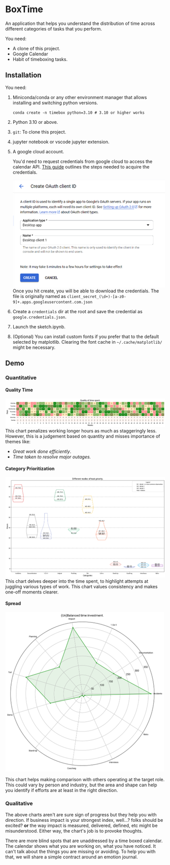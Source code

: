 # BoxTime

An application that helps you understand the distribution of time across different categories of
tasks that you perform.

You need:

- A clone of this project.
- Google Calendar
- Habit of timeboxing tasks.



## Installation

You need:

1. Miniconda/conda or any other environment manager that allows installing and switching python versions.

    ```shell
    conda create -n timebox python=3.10 # 3.10 or higher works
    ```

2. Python 3.10 or above.
3. `git`: To clone this project.
4. jupyter notebook or vscode jupyter extension.
5. A google cloud account.

    You'd need to request credentials from google cloud to access the calendar API.
    [This guide](https://developers.google.com/calendar/api/quickstart/python) outlines the steps needed to acquire the credentials. 

    ![Google credentials page](./resources/image.png)
    Once you hit create, you will be able to download the credentials. The file is originally named as `client_secret_(\d+)-[a-z0-9]+.apps.googleusercontent.com.json`

6. Create a `credentials` dir at the root and save the credential as `google.credentials.json`.
7. Launch the sketch.ipynb.
8. (Optional) You can install custom fonts if you prefer that to the default selected by matplotlib. Clearing the font cache in `~/.cache/matplotlib/` might be necessary.

## Demo

### Quantitative

#### Quality Time

![Heatmap showing time spent](./resources/charts/heatmap.png)
This chart penalizes working longer hours as much as staggeringly less. However, this is a judgement based on quantity and misses importance of themes like:

- _Great work done efficiently_.
- _Time taken to resolve major outages._

#### Category Prioritization

![Violin plot showing distribution of time](./resources/charts/violin.png)
This chart delves deeper into the time spent, to highlight attempts at juggling various types of work. This chart values consistency and makes one-off moments clearer.

#### Spread

<img src='./resources/charts/radar.png' width='500'>

This chart helps making comparison with others operating at the target role. This could vary by person and industry, but the area and shape can help you identify if efforts are at least in the right direction.

### Qualitative

The above charts aren't are sure sign of progress but they help you with direction. If business impact is your strongest index, well...? folks should be excited?
**or** the way impact is measured, delivered, defined, etc might be misunderstood. Either way, the chart's job is to provoke thoughts.

There are more blind spots that are unaddressed by a time boxed calendar. The calendar shows what you are working on, what you have noticed. It can't talk about the things
you are missing or avoiding. To help you with that, we will share a simple contract around an emotion journal.
